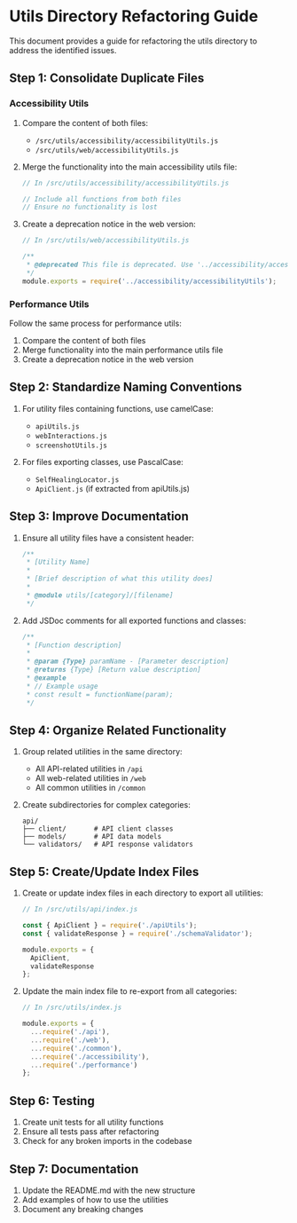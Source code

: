 # Utils Directory Refactoring Guide

This document provides a guide for refactoring the utils directory to address the identified issues.

## Step 1: Consolidate Duplicate Files

### Accessibility Utils

1. Compare the content of both files:
   - `/src/utils/accessibility/accessibilityUtils.js`
   - `/src/utils/web/accessibilityUtils.js`

2. Merge the functionality into the main accessibility utils file:
   ```javascript
   // In /src/utils/accessibility/accessibilityUtils.js
   
   // Include all functions from both files
   // Ensure no functionality is lost
   ```

3. Create a deprecation notice in the web version:
   ```javascript
   // In /src/utils/web/accessibilityUtils.js
   
   /**
    * @deprecated This file is deprecated. Use '../accessibility/accessibilityUtils.js' instead.
    */
   module.exports = require('../accessibility/accessibilityUtils');
   ```

### Performance Utils

Follow the same process for performance utils:
1. Compare the content of both files
2. Merge functionality into the main performance utils file
3. Create a deprecation notice in the web version

## Step 2: Standardize Naming Conventions

1. For utility files containing functions, use camelCase:
   - `apiUtils.js`
   - `webInteractions.js`
   - `screenshotUtils.js`

2. For files exporting classes, use PascalCase:
   - `SelfHealingLocator.js`
   - `ApiClient.js` (if extracted from apiUtils.js)

## Step 3: Improve Documentation

1. Ensure all utility files have a consistent header:
   ```javascript
   /**
    * [Utility Name]
    * 
    * [Brief description of what this utility does]
    * 
    * @module utils/[category]/[filename]
    */
   ```

2. Add JSDoc comments for all exported functions and classes:
   ```javascript
   /**
    * [Function description]
    * 
    * @param {Type} paramName - [Parameter description]
    * @returns {Type} [Return value description]
    * @example
    * // Example usage
    * const result = functionName(param);
    */
   ```

## Step 4: Organize Related Functionality

1. Group related utilities in the same directory:
   - All API-related utilities in `/api`
   - All web-related utilities in `/web`
   - All common utilities in `/common`

2. Create subdirectories for complex categories:
   ```
   api/
   ├── client/       # API client classes
   ├── models/       # API data models
   └── validators/   # API response validators
   ```

## Step 5: Create/Update Index Files

1. Create or update index files in each directory to export all utilities:
   ```javascript
   // In /src/utils/api/index.js
   
   const { ApiClient } = require('./apiUtils');
   const { validateResponse } = require('./schemaValidator');
   
   module.exports = {
     ApiClient,
     validateResponse
   };
   ```

2. Update the main index file to re-export from all categories:
   ```javascript
   // In /src/utils/index.js
   
   module.exports = {
     ...require('./api'),
     ...require('./web'),
     ...require('./common'),
     ...require('./accessibility'),
     ...require('./performance')
   };
   ```

## Step 6: Testing

1. Create unit tests for all utility functions
2. Ensure all tests pass after refactoring
3. Check for any broken imports in the codebase

## Step 7: Documentation

1. Update the README.md with the new structure
2. Add examples of how to use the utilities
3. Document any breaking changes